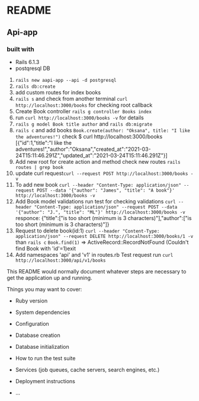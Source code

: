 # README
## Api-app
### built with
- Rails 6.1.3
- postqresql DB

1. `rails new aapi-app --api -d postgresql`
2. `rails db:create`
4. add custom routes for index books
3. `rails s` and check from another terminal `curl http://localhost:3000/books` for checking root callback
5. Create Book controller `rails g controller Books index`
6. run `curl http://localhost:3000/books -v` for details
7. `rails g model Book title author` and `rails db:migrate`
8. `rails c` and add books
`Book.create(author: "Oksana", title: "I like the adventures!")`
check $ curl http://localhost:3000/books
[{"id":1,"title":"I like the adventures!","author":"Oksana","created_at":"2021-03-24T15:11:46.291Z","updated_at":"2021-03-24T15:11:46.291Z"}]
9. Add new root for create action and method
check new routes `rails routes | grep book`
10. update curl request`curl --request POST http://localhost:3000/books -v`
11. To add new book `curl --header "Content-Type: application/json" --request POST --data '{"author": "James", "title": "A book"}' http://localhost:3000/books -v`
12. Add Book model validations
run test for checking validations `curl --header "Content-Type: application/json" --request POST --data '{"author": "J.", "title": "ML"}' http://localhost:3000/books -v`
responce: {"title":["is too short (minimum is 3 characters)"],"author":["is too short (minimum is 3 characters)"]}
13. Request to delete book(id:1) `curl --header "Content-Type: application/json" --request DELETE http://localhost:3000/books/1 -v`
than `rails c` `Book.find(1)` => ActiveRecord::RecordNotFound (Couldn't find Book with 'id'=1)exit
14. Add namespaces 'api' and 'v1' in routes.rb
Test request run `curl http://localhost:3000/api/v1/books`


This README would normally document whatever steps are necessary to get the
application up and running.

Things you may want to cover:

* Ruby version

* System dependencies

* Configuration

* Database creation

* Database initialization

* How to run the test suite

* Services (job queues, cache servers, search engines, etc.)

* Deployment instructions

* ...
